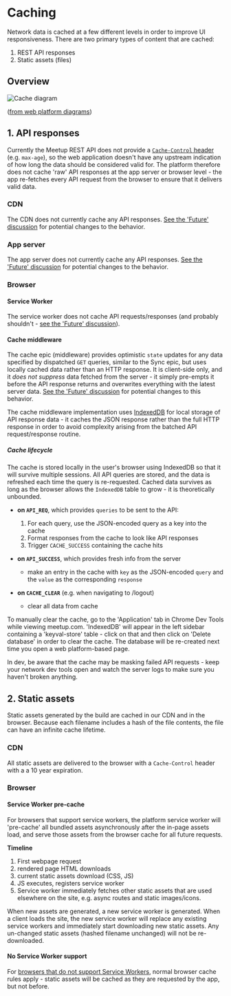 # Caching

Network data is cached at a few different levels in order to improve UI
responsiveness. There are two primary types of content that are cached:

1. REST API responses
2. Static assets (files)

## Overview

![Cache diagram](https://user-images.githubusercontent.com/1885153/27892985-d75546fe-6256-11e7-8272-66252caa5c85.png)

([from web platform diagrams](https://docs.google.com/presentation/d/1c8jf8UtGa81Ay4oqlbHfoP4Ile2VkiRVrCMVag6cRBQ/#slide=id.g1f921bb8da_0_0))

## 1. API responses

Currently the Meetup REST API does not provide a
[`Cache-Control` header](https://developer.mozilla.org/en-US/docs/Web/HTTP/Headers/Cache-Control)
(e.g. `max-age`), so the web application doesn't have any upstream indication of
how long the data should be considered valid for. The platform therefore does
not cache 'raw' API responses at the app server or browser level - the app
re-fetches every API request from the  browser to ensure that it delivers valid
data.

### CDN

The CDN does not currently cache any API responses. [See the 'Future'
discussion](#future) for potential changes to the behavior.

### App server

The app server does not currently cache any API responses. [See the 'Future' 
discussion](#future) for potential changes to the behavior.

### Browser

#### Service Worker

The service worker does not cache API requests/responses (and probably
shouldn't - [see the 'Future' discussion](#future)).

#### Cache middleware

The cache epic (middleware) provides optimistic `state` updates for any data
specified by dispatched `GET` queries, similar to the Sync epic, but uses
locally cached data rather than an HTTP response. It is client-side only, and it
*does not suppress* data fetched from the server - it simply pre-empts it before
the API response returns and overwrites everything with the latest server data.
[See the 'Future' discussion](#future) for potential changes to this behavior.

The cache middleware implementation uses
[IndexedDB](https://developer.mozilla.org/en/docs/Web/API/IndexedDB_API) for
local storage of API response data - it caches the JSON response rather than the
full HTTP response in order to avoid complexity arising from the batched API
request/response routine.

##### Cache lifecycle

The cache is stored locally in the user's browser using IndexedDB so that it
will survive multiple sessions. All API queries are stored, and the data is
refreshed each time the query is re-requested. Cached data survives as long as
the browser allows the `IndexedDB` table to grow - it is theoretically
unbounded.

- **on `API_REQ`**, which provides `queries` to be sent to the API:

    1. For each query, use the JSON-encoded query as a key into the cache
    2. Format responses from the cache to look like API responses
    3. Trigger `CACHE_SUCCESS` containing the cache hits

- **on `API_SUCCESS`**,  which provides fresh info from the server

    - make an entry in the cache with `key` as the JSON-encoded `query` and
      the `value` as the corresponding `response`

- **on `CACHE_CLEAR`** (e.g. when navigating to /logout)
    
    - clear all data from cache

To manually clear the cache, go to the 'Application' tab in Chrome Dev Tools
while viewing meetup.com. 'IndexedDB' will appear in the left sidebar containing
a 'keyval-store' table - click on that and then click on 'Delete database' in
order to clear the cache. The database will be re-created next time you open a
web platform-based page.

In dev, be aware that the cache may be masking failed API requests - keep your
network dev tools open and watch the server logs to make sure you haven't broken
anything.

## 2. Static assets

Static assets generated by the build are cached in our CDN and in the browser.
Because each filename includes a hash of the file contents, the file can have an
infinite cache lifetime.

### CDN

All static assets are delivered to the browser with a `Cache-Control` header
with a a 10 year expiration.

### Browser

#### Service Worker pre-cache

For browsers that support service workers, the platform service worker will 
'pre-cache' all bundled assets asynchronously after the in-page assets load, and
serve those assets from the browser cache for all future requests.

**Timeline**

1. First webpage request
2. rendered page HTML downloads
3. current static assets download (CSS, JS)
4. JS executes, registers service worker
5. Service worker immediately fetches other static assets that are used
   elsewhere on the site, e.g. async routes and static images/icons.

When new assets are generated, a new service worker is generated. When a client
loads the site, the new service worker will replace any existing service workers
and immediately start downloading new static assets. Any un-changed static
assets (hashed filename unchanged) will not be re-downloaded.

#### No Service Worker support

For
[browsers that do not support Service Workers](https://jakearchibald.github.io/isserviceworkerready/),
normal browser cache rules apply - static assets will be cached as they are
requested by the app, but not before. 
